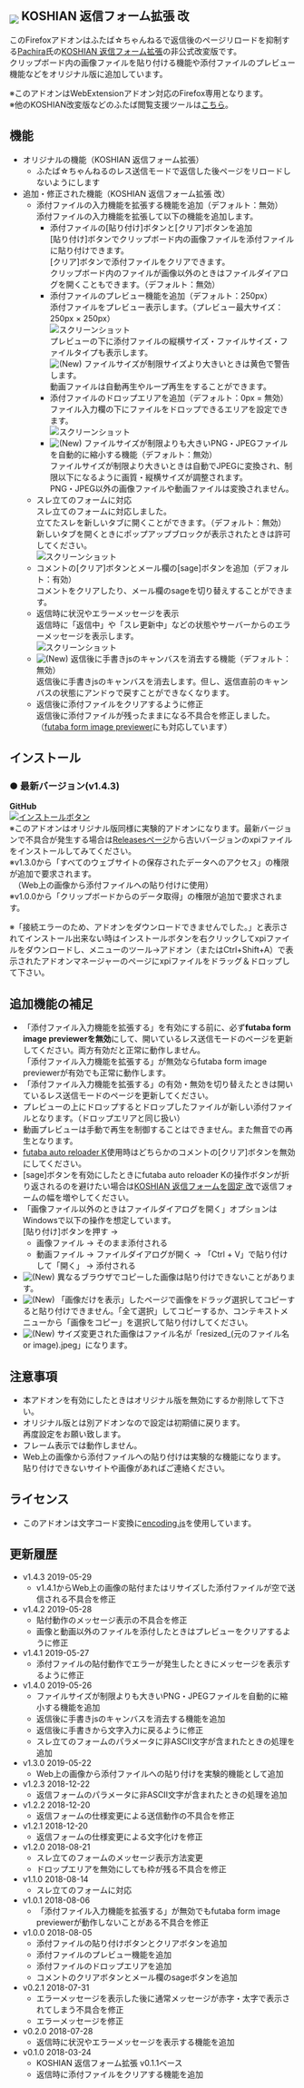 ## <sub><img src="koshian_form_futaba/icons/icon-48.png"></sub> KOSHIAN 返信フォーム拡張 改
このFirefoxアドオンはふたば☆ちゃんねるで返信後のページリロードを抑制する[Pachira](https://addons.mozilla.org/ja/firefox/user/anonymous-a0bba9187b568f98732d22d51c5955a6/)氏の[KOSHIAN 返信フォーム拡張](https://addons.mozilla.org/ja/firefox/addon/koshian-返信フォーム拡張/)の非公式改変版です。  
クリップボード内の画像ファイルを貼り付ける機能や添付ファイルのプレビュー機能などをオリジナル版に追加しています。  

※このアドオンはWebExtensionアドオン対応のFirefox専用となります。  
※他のKOSHIAN改変版などのふたば閲覧支援ツールは[こちら](https://github.com/akoya-tomo/futaba_auto_reloader_K/wiki/)。  

## 機能
* オリジナルの機能（KOSHIAN 返信フォーム拡張）
  - ふたば☆ちゃんねるのレス送信モードで返信した後ページをリロードしないようにします
* 追加・修正された機能（KOSHIAN 返信フォーム拡張 改）
  - 添付ファイルの入力機能を拡張する機能を追加（デフォルト：無効）  
    添付ファイルの入力機能を拡張して以下の機能を追加します。  
    - 添付ファイルの\[貼り付け\]ボタンと\[クリア\]ボタンを追加  
      \[貼り付け\]ボタンでクリップボード内の画像ファイルを添付ファイルに貼り付けできます。  
      \[クリア\]ボタンで添付ファイルをクリアできます。  
      クリップボード内のファイルが画像以外のときはファイルダイアログを開くこともできます。（デフォルト：無効）  
    - 添付ファイルのプレビュー機能を追加（デフォルト：250px）  
      添付ファイルをプレビュー表示します。（プレビュー最大サイズ：250px × 250px）  
      ![スクリーンショット](images/screenshot02.png "スクリーンショット")  
      プレビューの下に添付ファイルの縦横サイズ・ファイルサイズ・ファイルタイプも表示します。  
      ![\(New\)](images/new.png "New") ファイルサイズが制限サイズより大きいときは黄色で警告します。  
      動画ファイルは自動再生やループ再生をすることができます。  
    - 添付ファイルのドロップエリアを追加（デフォルト：0px = 無効）  
      ファイル入力欄の下にファイルをドロップできるエリアを設定できます。  
      ![スクリーンショット](images/screenshot03.png "スクリーンショット")  
    - ![\(New\)](images/new.png "New") ファイルサイズが制限よりも大きいPNG・JPEGファイルを自動的に縮小する機能（デフォルト：無効）  
      ファイルサイズが制限より大きいときは自動でJPEGに変換され、制限以下になるように画質・縦横サイズが調整されます。  
      PNG・JPEG以外の画像ファイルや動画ファイルは変換されません。  
  - スレ立てのフォームに対応  
    スレ立てのフォームに対応しました。  
    立てたスレを新しいタブに開くことができます。（デフォルト：無効）  
    新しいタブを開くときにポップアップブロックが表示されたときは許可してください。  
    ![スクリーンショット](images/screenshot04.png "スクリーンショット")  
  - コメントの\[クリア\]ボタンとメール欄の\[sage\]ボタンを追加（デフォルト：有効）  
    コメントをクリアしたり、メール欄のsageを切り替えすることができます。  
  - 返信時に状況やエラーメッセージを表示  
    返信時に「返信中」や「スレ更新中」などの状態やサーバーからのエラーメッセージを表示します。  
    ![スクリーンショット](images/screenshot01.png "スクリーンショット")  
  - ![\(New\)](images/new.png "New") 返信後に手書きjsのキャンバスを消去する機能（デフォルト：無効）  
  返信後に手書きjsのキャンバスを消去します。但し、返信直前のキャンバスの状態にアンドゥで戻すことができなくなります。  
  - 返信後に添付ファイルをクリアするように修正  
  返信後に添付ファイルが残ったままになる不具合を修正しました。  
  （[futaba form image previewer](https://greasyfork.org/ja/scripts/36659-futaba-form-image-previewer/)にも対応しています）  

## インストール
### **● 最新バージョン**(v1.4.3)
**GitHub**  
[![インストールボタン](images/install_button.png "クリックでアドオンをインストール")](https://github.com/akoya-tomo/koshian_form_futaba_kai/releases/download/v1.4.3/koshian_form_futaba_kai-1.4.3-fx.xpi)  
※このアドオンはオリジナル版同様に実験的アドオンになります。最新バージョンで不具合が発生する場合は[Releasesページ](https://github.com/akoya-tomo/koshian_form_futaba_kai/releases)から古いバージョンのxpiファイルをインストールしてみてください。  
※v1.3.0から「すべてのウェブサイトの保存されたデータへのアクセス」の権限が追加で要求されます。  
　（Web上の画像から添付ファイルへの貼り付けに使用）  
※v1.0.0から「クリップボードからのデータ取得」の権限が追加で要求されます。  

※「接続エラーのため、アドオンをダウンロードできませんでした。」と表示されてインストール出来ない時はインストールボタンを右クリックしてxpiファイルをダウンロードし、メニューのツール→アドオン（またはCtrl+Shift+A）で表示されたアドオンマネージャーのページにxpiファイルをドラッグ＆ドロップして下さい。  

## 追加機能の補足  
* 「添付ファイル入力機能を拡張する」を有効にする前に、必ず**futaba form image previewerを無効**にして、開いているレス送信モードのページを更新してください。両方有効だと正常に動作しません。  
  「添付ファイル入力機能を拡張する」が無効ならfutaba form image previewerが有効でも正常に動作します。  
* 「添付ファイル入力機能を拡張する」の有効・無効を切り替えたときは開いているレス送信モードのページを更新してください。  
* プレビューの上にドロップするとドロップしたファイルが新しい添付ファイルとなります。（ドロップエリアと同じ扱い）  
* 動画プレビューは手動で再生を制御することはできません。また無音での再生となります。  
* [futaba auto reloader K](https://greasyfork.org/ja/scripts/36235-futaba-auto-reloader-k/)使用時はどちらかのコメントの\[クリア\]ボタンを無効にしてください。  
*  \[sage\]ボタンを有効にしたときにfutaba auto reloader Kの操作ボタンが折り返されるのを避けたい場合は[KOSHIAN 返信フォームを固定 改](https://github.com/akoya-tomo/koshian_float_form_kai/)で返信フォームの幅を増やしてください。  
* 「画像ファイル以外のときはファイルダイアログを開く」オプションはWindowsで以下の操作を想定しています。  
  \[貼り付け\]ボタンを押す →  
  - 画像ファイル → そのまま添付される  
  - 動画ファイル → ファイルダイアログが開く → 「Ctrl + V」で貼り付けして「開く」 → 添付される  
* ![\(New\)](images/new.png "New") 異なるブラウザでコピーした画像は貼り付けできないことがあります。  
* ![\(New\)](images/new.png "New") 「画像だけを表示」したページで画像をドラッグ選択してコピーすると貼り付けできません。「全て選択」してコピーするか、コンテキストメニューから「画像をコピー」を選択して貼り付けしてください。  
* ![\(New\)](images/new.png "New") サイズ変更された画像はファイル名が「resized_(元のファイル名 or image).jpeg」になります。  

## 注意事項
* 本アドオンを有効にしたときはオリジナル版を無効にするか削除して下さい。  
* オリジナル版とは別アドオンなので設定は初期値に戻ります。  
  再度設定をお願い致します。  
* フレーム表示では動作しません。  
* Web上の画像から添付ファイルへの貼り付けは実験的な機能になります。  
  貼り付けできないサイトや画像があればご連絡ください。  

## ライセンス
* このアドオンは文字コード変換に[encoding.js](https://github.com/polygonplanet/encoding.js)を使用しています。  

## 更新履歴
* v1.4.3 2019-05-29
  - v1.4.1からWeb上の画像の貼付またはリサイズした添付ファイルが空で送信される不具合を修正
* v1.4.2 2019-05-28
  - 貼付動作のメッセージ表示の不具合を修正
  - 画像と動画以外のファイルを添付したときはプレビューをクリアするように修正
* v1.4.1 2019-05-27
  - 添付ファイルの貼付動作でエラーが発生したときにメッセージを表示するように修正
* v1.4.0 2019-05-26
  - ファイルサイズが制限よりも大きいPNG・JPEGファイルを自動的に縮小する機能を追加
  - 返信後に手書きjsのキャンバスを消去する機能を追加
  - 返信後に手書きから文字入力に戻るように修正
  - スレ立てのフォームのパラメータに非ASCII文字が含まれたときの処理を追加
* v1.3.0 2019-05-22
  - Web上の画像から添付ファイルへの貼り付けを実験的機能として追加
* v1.2.3 2018-12-22
  - 返信フォームのパラメータに非ASCII文字が含まれたときの処理を追加
* v1.2.2 2018-12-20
  - 返信フォームの仕様変更による送信動作の不具合を修正
* v1.2.1 2018-12-20
  - 返信フォームの仕様変更による文字化けを修正
* v1.2.0 2018-08-21
  - スレ立てのフォームのメッセージ表示方法変更
  - ドロップエリアを無効にしても枠が残る不具合を修正
* v1.1.0 2018-08-14
  - スレ立てのフォームに対応
* v1.0.1 2018-08-06
  - 「添付ファイル入力機能を拡張する」が無効でもfutaba form image previewerが動作しないことがある不具合を修正
* v1.0.0 2018-08-05
  - 添付ファイルの貼り付けボタンとクリアボタンを追加
  - 添付ファイルのプレビュー機能を追加
  - 添付ファイルのドロップエリアを追加
  - コメントのクリアボタンとメール欄のsageボタンを追加
* v0.2.1 2018-07-31
  - エラーメッセージを表示した後に通常メッセージが赤字・太字で表示されてしまう不具合を修正
  - エラーメッセージを修正
* v0.2.0 2018-07-28
  - 返信時に状況やエラーメッセージを表示する機能を追加
* v0.1.0 2018-03-24
  - KOSHIAN 返信フォーム拡張 v0.1.1ベース
  - 返信時に添付ファイルをクリアする機能を追加
